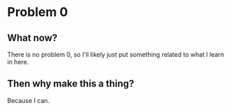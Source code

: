 # Problem 0

## What now?

There is no problem 0, so I'll likely just put something related to what I learn
in here.

## Then why make this a thing?

Because I can.
